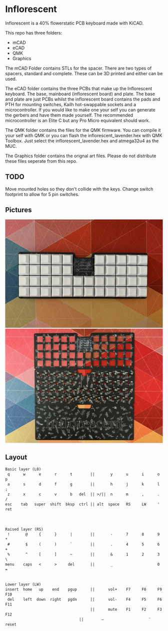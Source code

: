 # Inflorescent

Inflorescent is a 40% flowerstatic PCB keyboard made with KiCAD.

This repo has three folders:
- mCAD
- eCAD
- QMK
- Graphics

The mCAD Folder contains STLs for the spacer. There are two types of spacers, standard and complete. These can be 3D printed and either can be used.

The eCAD folder contains the three PCBs that make up the Inflorescent keyboard. The base, mainboard (inflorescent board) and plate. The base and plate are just PCBs whilst the inflorescent board contains the pads and PTH for mounting switches, Kailh hot-swappable sockets and a microcontroller. If you would like to make one your self you can generate the gerbers and have them made yourself. The recommended microcontroller is an Elite C but any Pro Micro equivalent should work. 

The QMK folder contains the files for the QMK firmware. You can compile it your self with QMK or you can flash the inflorescent_lavender.hex with QMK Toolbox. Just select the inflorescent_lavender.hex and atmega32u4 as the MUC.

The Graphics folder contains the orignal art files. Please do not distribute these files seperate from this repo. 

## TODO 

Move mounted holes so they don't collide with the keys.
Change switch footprint to allow for 5 pin switches.

## Pictures

![A Inflorescent keyboard](keyboard.jpg)
![The PCBs](PCBs.jpg)

## Layout
```
Basic layer (L0)
 q      w      e      r      t        ||       y      u      i      o      p
 a      s      d      f      g        ||       h      j      k      l      ;
 z      x      c      v      b   del  || >/||  n      m      ,      .      /
esc    tab   super  shift  bksp  ctrl || alt  space   RS     LW     '     ret



Raised layer (RS)
 !       @     {      }      |        ||       -      7      8      9      *
 #       $     (      )      `        ||       .      4      5      6      +
 %       ^     [      ]      ~        ||       &      1      2      3      \
menu    caps   <      >     del       ||       _                    0      =


Lower layer (LW)
insert  home   up    end    pgup      ||      vol+    F7     F8     F9    F10
 del    left  down  right   pgdn      ||      vol-    F4     F5     F6    F11
                                      ||      mute    F1     F2     F3    F12
                                 ||        –                    ¨    	   reset

```  
